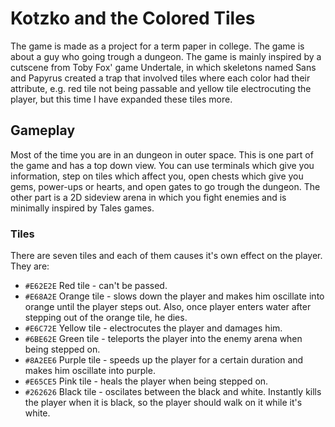 # Kotzko and the Colored Tiles #

The game is made as a project for a term paper in college. The game is about a guy who going trough a dungeon. The game is mainly inspired by a cutscene from Toby Fox' game Undertale, in which skeletons named Sans and Papyrus created a trap that involved tiles where each color had their attribute, e.g. red tile not being passable and yellow tile electrocuting the player, but this time I have expanded these tiles more.

## Gameplay ##

Most of the time you are in an dungeon in outer space. This is one part of the game and has a top down view. You can use terminals which give you information, step on tiles which affect you, open chests which give you gems, power-ups or hearts, and open gates to go trough the dungeon.
The other part is a 2D sideview arena in which you fight enemies and is minimally inspired by Tales games.

### Tiles ###

There are seven tiles and each of them causes it's own effect on the player. They are:
* `#E62E2E` Red tile - can't be passed.
* `#E68A2E` Orange tile - slows down the player and makes him oscillate into orange until the player steps out. Also, once player enters water after stepping out of the orange tile, he dies.
* `#E6C72E` Yellow tile - electrocutes the player and damages him.
* `#6BE62E` Green tile - teleports the player into the enemy arena when being stepped on.
* `#8A2EE6` Purple tile - speeds up the player for a certain duration and makes him oscillate into purple.
* `#E65CE5` Pink tile - heals the player when being stepped on.
* `#262626` Black tile - oscilates between the black and white. Instantly kills the player when it is black, so the player should walk on it while it's white.
